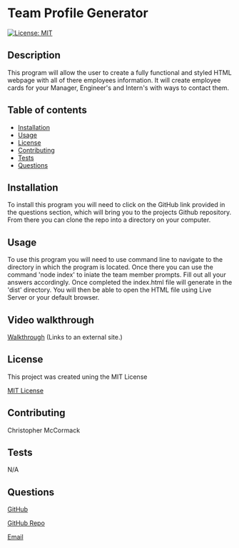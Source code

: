 # Team Profile Generator
[![License: MIT](https://img.shields.io/badge/License-MIT-yellow.svg)](https://opensource.org/licenses/MIT)

  ## Description
  This program will allow the user to create a fully functional and styled HTML webpage with all of there employees information. It will create employee cards for your Manager, Engineer's and Intern's with ways to contact them.

  ## Table of contents

  * [Installation](#installation)
  * [Usage](#usage)
  * [License](#license)
  * [Contributing](#contributing)
  * [Tests](#tests)
  * [Questions](#questions)

  ## Installation
  To install this program you will need to click on the GitHub link provided in the questions section, which will bring you to the projects Github repository. From there you can clone the repo into a directory on your computer.

  ## Usage
  To use this program you will need to use command line to navigate to the directory in which the program is located. Once there you can use the command 'node index' to iniate the team member prompts. Fill out all your answers accordingly. Once completed the index.html file will generate in the 'dist' directory. You will then be able to open the HTML file using Live Server or your default browser.
  
  ## Video walkthrough
  [Walkthrough]() (Links to an external site.)
  
  ## License
  This project was created uning the MIT License
 

  [MIT License](https://choosealicense.com/licenses/mit/)


  ## Contributing
  Christopher McCormack

  ## Tests
  N/A

  ## Questions

  [GitHub](https://github.com/CmcCormack92)
  
  [GitHub Repo](https://github.com/CmcCormack92/team-profile-generator)

  [Email](mailto:chrismack135@gmail.com)